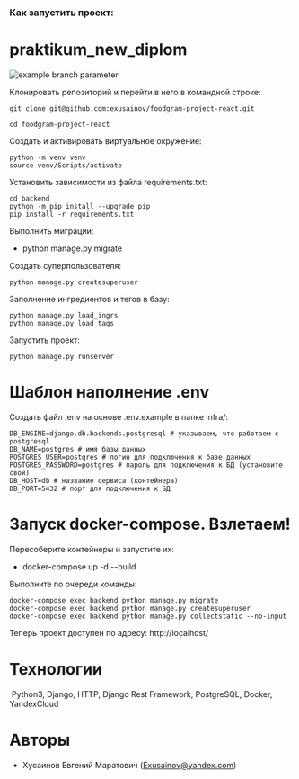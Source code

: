 ### Как запустить проект:

# praktikum_new_diplom
![example branch parameter](https://github.com/exusainov/foodgram-project-react/actions/workflows/foodgram_workflow.yml/badge.svg?branch=master)

Клонировать репозиторий и перейти в него в командной строке:

```
git clone git@github.com:exusainov/foodgram-project-react.git
```

```
cd foodgram-project-react
```

Cоздать и активировать виртуальное окружение:

```
python -m venv venv
source venv/Scripts/activate
```
Установить зависимости из файла requirements.txt:

```
cd backend
python -m pip install --upgrade pip
pip install -r requirements.txt
```

Выполнить миграции:

* python manage.py migrate

Создать суперпользователя:
​
```
python manage.py createsuperuser
```

Заполнение ингредиентов и тегов в базу:
```
python manage.py load_ingrs
python manage.py load_tags
```

Запустить проект:

```
python manage.py runserver
```
# Шаблон наполнение .env

Создать файл .env на основе .env.example в папке infra/:

```
DB_ENGINE=django.db.backends.postgresql # указываем, что работаем с postgresql
DB_NAME=postgres # имя базы данных
POSTGRES_USER=postgres # логин для подключения к базе данных
POSTGRES_PASSWORD=postgres # пароль для подключения к БД (установите свой)
DB_HOST=db # название сервиса (контейнера)
DB_PORT=5432 # порт для подключения к БД 
```

# Запуск docker-compose. Взлетаем!

Пересоберите контейнеры и запустите их:


* docker-compose up -d --build

Выполните по очереди команды:

```
docker-compose exec backend python manage.py migrate
docker-compose exec backend python manage.py createsuperuser
docker-compose exec backend python manage.py collectstatic --no-input
```

Теперь проект доступен по адресу: http://localhost/


# Технологии
​
Python3, Django, HTTP, Django Rest Framework, PostgreSQL, Docker, YandexCloud
​

# Авторы
- Хусаинов Евгений Маратович (Exusainov@yandex.com)

